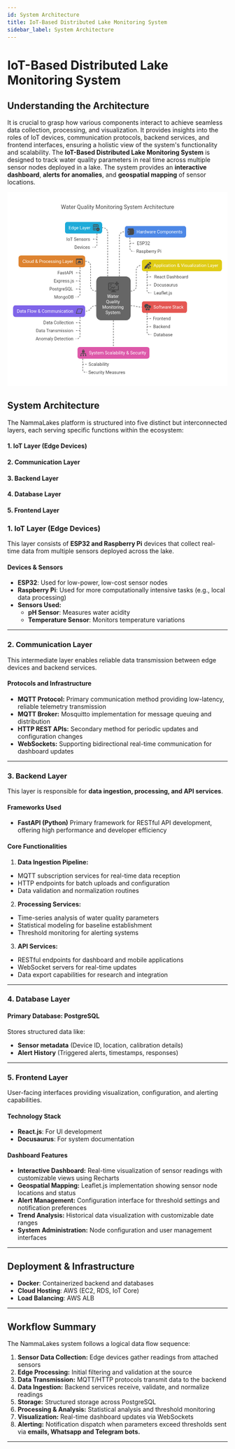 ```yaml
---
id: System Architecture
title: IoT-Based Distributed Lake Monitoring System
sidebar_label: System Architecture
---
```


# **IoT-Based Distributed Lake Monitoring System**

## **Understanding the Architecture**

It is crucial to grasp how various components interact to achieve seamless data collection, processing, and visualization. It provides insights into the roles of IoT devices, communication protocols, backend services, and frontend interfaces, ensuring a holistic view of the system's functionality and scalability.
The **IoT-Based Distributed Lake Monitoring System** is designed to track water quality parameters in real time across multiple sensor nodes deployed in a lake. The system provides an **interactive dashboard**, **alerts for anomalies**, and **geospatial mapping** of sensor locations.

![System Architecture](arch.jpeg)
## **System Architecture**

The NammaLakes platform is structured into five distinct but interconnected layers, each serving specific functions within the ecosystem:

   #### 1. IoT Layer (Edge Devices)
   #### 2. Communication Layer
   #### 3. Backend Layer
   #### 4. Database Layer
   #### 5. Frontend Layer

### 1. IoT Layer (Edge Devices)
This layer consists of **ESP32 and Raspberry Pi** devices that collect real-time data from multiple sensors deployed across the lake.

#### **Devices & Sensors**
- **ESP32**: Used for low-power, low-cost sensor nodes  
- **Raspberry Pi**: Used for more computationally intensive tasks (e.g., local data processing)  
- **Sensors Used:**  
  -  **pH Sensor**: Measures water acidity  
  -  **Temperature Sensor**: Monitors temperature variations
---

### 2. Communication Layer

This intermediate layer enables reliable data transmission between edge devices and backend services.

#### Protocols and Infrastructure
- **MQTT Protocol:** Primary communication method providing low-latency, reliable telemetry transmission
- **MQTT Broker:** Mosquitto implementation for message queuing and distribution
- **HTTP REST APIs:** Secondary method for periodic updates and configuration changes
- **WebSockets:** Supporting bidirectional real-time communication for dashboard updates
---

### 3. Backend Layer
This layer is responsible for **data ingestion, processing, and API services**.

#### **Frameworks Used**
-  **FastAPI (Python)** Primary framework for RESTful API development, offering high performance and developer efficiency 

#### **Core Functionalities**
1. **Data Ingestion Pipeline:**

- MQTT subscription services for real-time data reception
- HTTP endpoints for batch uploads and configuration
- Data validation and normalization routines

2. **Processing Services:**

- Time-series analysis of water quality parameters
- Statistical modeling for baseline establishment
- Threshold monitoring for alerting systems

3. **API Services:**

- RESTful endpoints for dashboard and mobile applications
- WebSocket servers for real-time updates
- Data export capabilities for research and integration

---

### 4. Database Layer

#### **Primary Database: PostgreSQL**
Stores structured data like:
-  **Sensor metadata** (Device ID, location, calibration details)  
-  **Alert History** (Triggered alerts, timestamps, responses)  

---

### 5. Frontend Layer

User-facing interfaces providing visualization, configuration, and alerting capabilities.

#### **Technology Stack**
-  **React.js**: For UI development  
-  **Docusaurus**: For system documentation  

#### **Dashboard Features**

- **Interactive Dashboard:** Real-time visualization of sensor readings with customizable views using Recharts
- **Geospatial Mapping:** Leaflet.js implementation showing sensor node locations and status
- **Alert Management:** Configuration interface for threshold settings and notification preferences
- **Trend Analysis:** Historical data visualization with customizable date ranges
- **System Administration:** Node configuration and user management interfaces

---

## Deployment & Infrastructure
- **Docker**: Containerized backend and databases  
- **Cloud Hosting**: AWS (EC2, RDS, IoT Core)  
- **Load Balancing**: AWS ALB  
---

## **Workflow Summary**

The NammaLakes system follows a logical data flow sequence:

1. **Sensor Data Collection:** Edge devices gather readings from attached sensors
2. **Edge Processing:** Initial filtering and validation at the source
3. **Data Transmission:** MQTT/HTTP protocols transmit data to the backend
4. **Data Ingestion:** Backend services receive, validate, and normalize readings
5. **Storage:** Structured storage across PostgreSQL
6. **Processing & Analysis:** Statistical analysis and threshold monitoring
7. **Visualization:** Real-time dashboard updates via WebSockets
8. **Alerting:** Notification dispatch when parameters exceed thresholds sent via **emails, Whatsapp and Telegram bots.**

---
